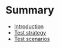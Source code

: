 # Summary

* [Introduction](README.md)
* [Test strategy](chapter1.md)
* [Test scenarios](test-scenarios.md)

